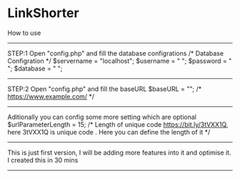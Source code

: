 # LinkShorter

How to use
__________________________________________________________________________________
STEP:1
Open "config.php" and fill the database configrations
/* Database Configration */
$servername = "localhost";
$username = " ";
$password = " ";
$database = " ";
__________________________________________________________________________________
STEP:2
Open "config.php" and fill the baseURL
$baseURL = ""; /* https://www.example.com/ */
__________________________________________________________________________________
Aditionally you can config some more setting which are optional
$urlParameterLength = 15; /* Length of unique code https://bit.ly/3tVXX1Q, 
here 3tVXX1Q is unique code .
Here you can define the length of it */
__________________________________________________________________________________

This is just first version, I will be adding more features into it and optimise it.
I created this in 30 mins
__________________________________________________________________________________






